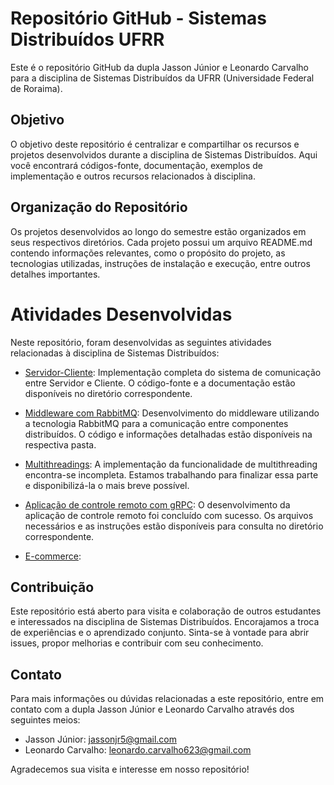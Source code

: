 # Repositório GitHub - Sistemas Distribuídos UFRR

Este é o repositório GitHub da dupla Jasson Júnior e Leonardo Carvalho para a disciplina de Sistemas Distribuídos da UFRR (Universidade Federal de Roraima).

## Objetivo

O objetivo deste repositório é centralizar e compartilhar os recursos e projetos desenvolvidos durante a disciplina de Sistemas Distribuídos. Aqui você encontrará códigos-fonte, documentação, exemplos de implementação e outros recursos relacionados à disciplina.

## Organização do Repositório

Os projetos desenvolvidos ao longo do semestre estão organizados em seus respectivos diretórios. Cada projeto possui um arquivo README.md contendo informações relevantes, como o propósito do projeto, as tecnologias utilizadas, instruções de instalação e execução, entre outros detalhes importantes.


# Atividades Desenvolvidas
Neste repositório, foram desenvolvidas as seguintes atividades relacionadas à disciplina de Sistemas Distribuídos:

- [Servidor-Cliente](Servidor-Cliente): Implementação completa do sistema de comunicação entre Servidor e Cliente. O código-fonte e a documentação estão disponíveis no diretório correspondente.

- [Middleware com RabbitMQ](Middleware_com_RabbitMQ): Desenvolvimento do middleware utilizando a tecnologia RabbitMQ para a comunicação entre componentes distribuídos. O código e informações detalhadas estão disponíveis na respectiva pasta.

- [Multithreadings](Multithreadings): A implementação da funcionalidade de multithreading encontra-se incompleta. Estamos trabalhando para finalizar essa parte e disponibilizá-la o mais breve possível.

- [Aplicação de controle remoto com gRPC](aplicação_de_controle_remoto_com_gRPC): O desenvolvimento da aplicação de controle remoto foi concluído com sucesso. Os arquivos necessários e as instruções estão disponíveis para consulta no diretório correspondente.

- [E-commerce](E-commerce):

## Contribuição

Este repositório está aberto para visita e colaboração de outros estudantes e interessados na disciplina de Sistemas Distribuídos. Encorajamos a troca de experiências e o aprendizado conjunto. Sinta-se à vontade para abrir issues, propor melhorias e contribuir com seu conhecimento.

## Contato

Para mais informações ou dúvidas relacionadas a este repositório, entre em contato com a dupla Jasson Júnior e Leonardo Carvalho através dos seguintes meios:

- Jasson Júnior: jassonjr5@gmail.com
- Leonardo Carvalho: leonardo.carvalho623@gmail.com

Agradecemos sua visita e interesse em nosso repositório!

